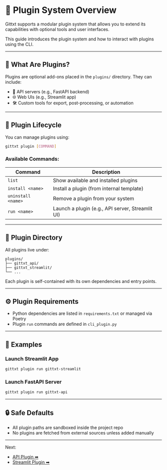 # 🔌 Plugin System Overview

Gittxt supports a modular plugin system that allows you to extend its capabilities with optional tools and user interfaces.

This guide introduces the plugin system and how to interact with plugins using the CLI.

---

## 🧩 What Are Plugins?

Plugins are optional add-ons placed in the `plugins/` directory. They can include:
- 🧠 API servers (e.g., FastAPI backend)
- 🌐 Web UIs (e.g., Streamlit app)
- 🛠 Custom tools for export, post-processing, or automation

---

## 🚀 Plugin Lifecycle

You can manage plugins using:
```bash
gittxt plugin [COMMAND]
```

### Available Commands:
| Command | Description |
|---------|-------------|
| `list` | Show available and installed plugins |
| `install <name>` | Install a plugin (from internal template) |
| `uninstall <name>` | Remove a plugin from your system |
| `run <name>` | Launch a plugin (e.g., API server, Streamlit UI) |

---

## 🧰 Plugin Directory

All plugins live under:
```
plugins/
├── gittxt_api/
├── gittxt_streamlit/
└── ...
```
Each plugin is self-contained with its own dependencies and entry points.

---

## ⚙️ Plugin Requirements
- Python dependencies are listed in `requirements.txt` or managed via Poetry
- Plugin `run` commands are defined in `cli_plugin.py`

---

## 🔗 Examples

### Launch Streamlit App
```bash
gittxt plugin run gittxt-streamlit
```

### Launch FastAPI Server
```bash
gittxt plugin run gittxt-api
```

---

## 🔒 Safe Defaults
- All plugin paths are sandboxed inside the project repo
- No plugins are fetched from external sources unless added manually

---

Next:
- [API Plugin ➡](api-plugin.md)
- [Streamlit Plugin ➡](streamlit-plugin.md)

